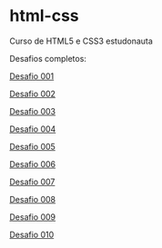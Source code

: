 # html-css
 Curso de HTML5 e CSS3 estudonauta

Desafios completos: 

 <a href="https://waltergazotto.github.io/html-css/desafios/desafio001/index.html" target="_blank">Desafio 001</a>

<a href="https://waltergazotto.github.io/html-css/desafios/desafio002/index.html" target="_blank">Desafio 002</a>

<a href="https://waltergazotto.github.io/html-css/desafios/desafio003/index.html" target="_blank">Desafio 003</a>

<a href="https://waltergazotto.github.io/html-css/desafios/desafio004/index.html" target="_blank">Desafio 004</a>

<a href="https://waltergazotto.github.io/html-css/desafios/desafio005/index.html" target="_blank">Desafio 005</a>

<a href="https://waltergazotto.github.io/html-css/desafios/desafio006/index.html" target="_blank">Desafio 006</a>

<a href="https://waltergazotto.github.io/html-css/desafios/desafio007/index.html" target="_blank">Desafio 007</a>

<a href="https://waltergazotto.github.io/html-css/desafios/desafio008/index.html" target="_blank">Desafio 008</a>

<a href="https://waltergazotto.github.io/html-css/desafios/desafio009/index.html" target="_blank">Desafio 009</a>

<a href="https://waltergazotto.github.io/html-css/desafios/desafio010/index.html" target="_blank">Desafio 010</a>